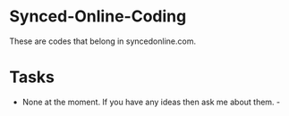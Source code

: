 # Synced-Online-Coding
These are codes that belong in syncedonline.com.
# Tasks
- None at the moment. If you have any ideas then ask me about them. -
